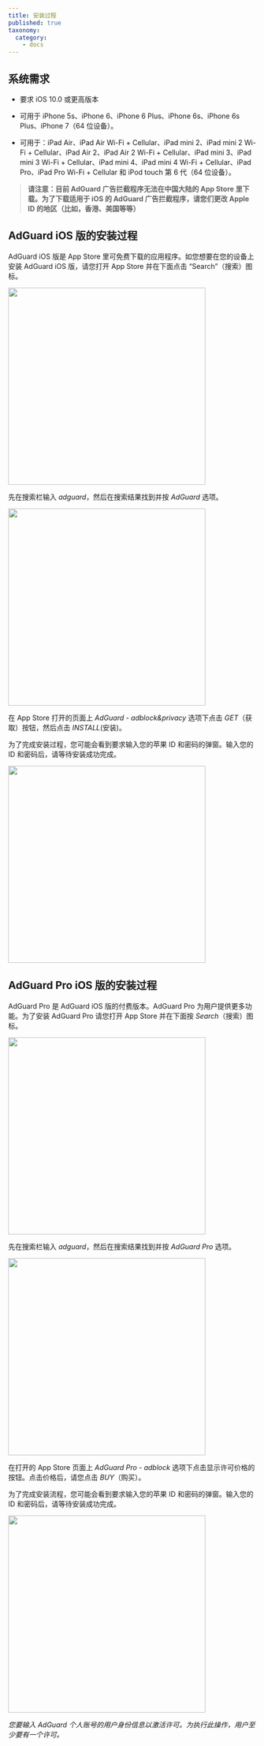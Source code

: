 ```yaml
---
title: 安装过程
published: true
taxonomy:
  category:
    - docs
---
```


## 系统需求

- 要求 iOS 10.0 或更高版本

- 可用于 iPhone 5s、iPhone 6、iPhone 6 Plus、iPhone 6s、iPhone 6s Plus、iPhone 7（64 位设备）。

- 可用于：iPad Air、iPad Air Wi-Fi + Cellular、iPad mini 2、iPad mini 2 Wi-Fi + Cellular、iPad Air 2、iPad Air 2 Wi-Fi + Cellular、iPad mini 3、iPad mini 3 Wi-Fi + Cellular、iPad mini 4、iPad mini 4 Wi-Fi + Cellular、iPad Pro、iPad Pro Wi-Fi + Cellular 和 iPod touch 第 6 代（64 位设备）。

> **请注意：目前 AdGuard 广告拦截程序无法在中国大陆的 App Store 里下载。为了下载适用于 iOS 的 AdGuard 广告拦截程序，请您们更改 Apple ID 的地区（比如，香港、美国等等）**

## AdGuard iOS 版的安装过程

AdGuard iOS 版是 App Store 里可免费下载的应用程序。如您想要在您的设备上安装 AdGuard iOS 版，请您打开 App Store 并在下面点击 “Search”（搜索）图标。

<img src="https://cdn.adguard.com/public/Adguard/kb/installation/iOS/en/1.png" width="400" />

先在搜索栏输入 _adguard_，然后在搜索结果找到并按 _AdGuard_ 选项。

<img src="https://cdn.adguard.com/public/Adguard/kb/installation/iOS/en/2.png" width="400" />

在 App Store 打开的页面上 _AdGuard - adblock&privacy_ 选项下点击 _GET_（获取）按钮，然后点击 _INSTALL_(安装)。

为了完成安装过程，您可能会看到要求输入您的苹果 ID 和密码的弹窗。输入您的 ID 和密码后，请等待安装成功完成。

<img src="https://cdn.adguard.com/public/Adguard/kb/installation/iOS/en/3.png" width="400" />

## AdGuard Pro iOS 版的安装过程

AdGuard Pro 是 AdGuard iOS 版的付费版本。AdGuard Pro 为用户提供更多功能。为了安装 AdGuard Pro 请您打开 App Store 并在下面按 _Search_（搜索）图标。

<img src="https://cdn.adguard.com/public/Adguard/kb/installation/iOS/en/1.png" width="400" />

先在搜索栏输入 _adguard_，然后在搜索结果找到并按 _AdGuard Pro_ 选项。

<img src="https://cdn.adguard.com/public/Adguard/kb/installation/iOS/en/2.png" width="400" />

在打开的 App Store 页面上 _AdGuard Pro - adblock_ 选项下点击显示许可价格的按钮。点击价格后，请您点击 _BUY_（购买）。

为了完成安装流程，您可能会看到要求输入您的苹果 ID 和密码的弹窗。输入您的 ID 和密码后，请等待安装成功完成。

<img src="https://cdn.adguard.com/public/Adguard/kb/installation/iOS/en/3.png" width="400" />

_您要输入 AdGuard 个人账号的用户身份信息以激活许可。为执行此操作，用户至少要有一个许可。_
